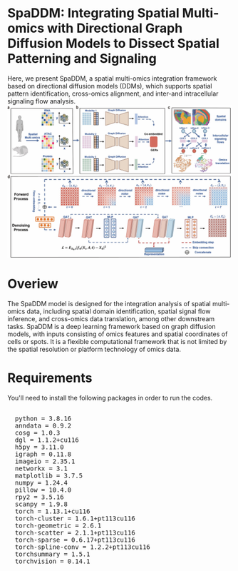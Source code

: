 # SpaDDM: Integrating Spatial Multi-omics with Directional Graph Diffusion Models to Dissect Spatial Patterning and Signaling
Here, we present SpaDDM, a spatial multi-omics integration framework based on directional diffusion models (DDMs), which supports spatial pattern identification, cross-omics alignment, and inter-and intracellular signaling flow analysis.
![SpaDDM workflow](https://github.com/WHY-17/SpaDDM/blob/main/SpaDDM%20workflow.jpg)
# Overiew
The SpaDDM model is designed for the integration analysis of spatial multi-omics data, including spatial domain identification, spatial signal flow inference, and cross-omics data translation, among other downstream tasks. SpaDDM is a deep learning framework based on graph diffusion models, with inputs consisting of omics features and spatial coordinates of cells or spots. It is a flexible computational framework that is not limited by the spatial resolution or platform technology of omics data. 
# Requirements
You'll need to install the following packages in order to run the codes.
<pre lang="markdown"> 
  python = 3.8.16
  anndata = 0.9.2
  cosg = 1.0.3
  dgl = 1.1.2+cu116
  h5py = 3.11.0
  igraph = 0.11.8
  imageio = 2.35.1
  networkx = 3.1
  matplotlib = 3.7.5
  numpy = 1.24.4
  pillow = 10.4.0
  rpy2 = 3.5.16
  scanpy = 1.9.8
  torch = 1.13.1+cu116
  torch-cluster = 1.6.1+pt113cu116
  torch-geometric = 2.6.1
  torch-scatter = 2.1.1+pt113cu116
  torch-sparse = 0.6.17+pt113cu116
  torch-spline-conv = 1.2.2+pt113cu116
  torchsummary = 1.5.1
  torchvision = 0.14.1  </pre>
